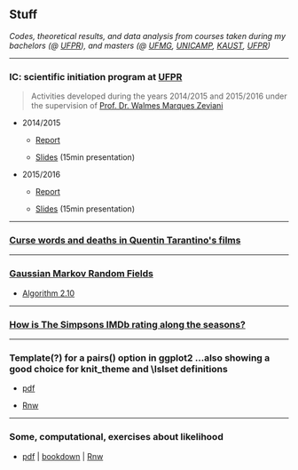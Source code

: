 ## Stuff

*Codes, theoretical results, and data analysis from courses taken during
my bachelors (@ [UFPR](http://www.est.ufpr.br/index.html)), and masters
(@ [UFMG](http://www.est.ufmg.br/portal/),
[UNICAMP](https://www.ime.unicamp.br/pos-graduacao/estatistica),
[KAUST](https://cemse.kaust.edu.sa/stat),
[UFPR](http://www.prppg.ufpr.br/ppgmne/))*

***

### IC: scientific initiation program at [UFPR](https://goo.gl/DtVAbi)

> Activities developed during the years 2014/2015 and 2015/2016 under
> the supervision of
> [Prof. Dr. Walmes Marques Zeviani](https://leg.ufpr.br/~walmes)

+ 2014/2015

    + [Report](ic/final_report_14.15.pdf)

    + [Slides](ic/slides_14.15.pdf) (15min presentation)

+ 2015/2016

    + [Report](ic/final_report_15.16.pdf)

    + [Slides](ic/slides_15.16.pdf) (15min presentation)

***

### [Curse words and deaths in Quentin Tarantino's films](tarantino/)

***

### [Gaussian Markov Random Fields](http://github.com/mynameislaure/GMRF/)

+ [Algorithm 2.10](gmrf/helpmepls.html)

***

### [How is The Simpsons IMDb rating along the seasons?](simpsons/)

***

### Template(?) for a pairs() option in ggplot2 ...also showing a good choice for knit_theme and \\lslset definitions

+ [pdf](stuff.pdf)

+ [Rnw](stuff.Rnw)

***

### Some, computational, exercises about likelihood

+ [pdf](likelihood/likelihood.pdf) |
  [bookdown](likelihood/lkl_ex_bookdown/) |
  [Rnw](likelihood/likelihood.Rnw)
